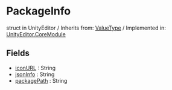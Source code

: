 # PackageInfo
struct in UnityEditor
 / Inherits from: <a href="https://docs.unity3d.com/6000.0/Documentation/ScriptReference/ValueType.html">ValueType</a> / Implemented in: <a href="https://docs.unity3d.com/6000.0/Documentation/ScriptReference/UnityEditor.CoreModule.html">UnityEditor.CoreModule</a>
## Fields
- <a href="https://docs.unity3d.com/6000.0/Documentation/ScriptReference/PackageInfo-iconURL.html">iconURL</a> : String
- <a href="https://docs.unity3d.com/6000.0/Documentation/ScriptReference/PackageInfo-jsonInfo.html">jsonInfo</a> : String
- <a href="https://docs.unity3d.com/6000.0/Documentation/ScriptReference/PackageInfo-packagePath.html">packagePath</a> : String
